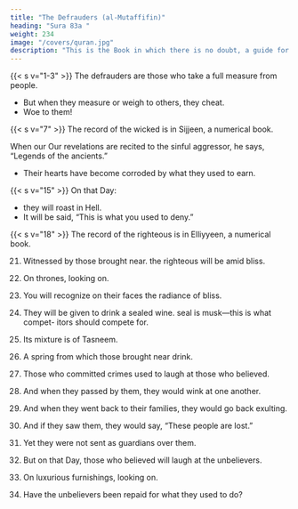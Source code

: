 ```yaml
---
title: "The Defrauders (al-Mutaffifin)"
heading: "Sura 83a "
weight: 234
image: "/covers/quran.jpg"
description: "This is the Book in which there is no doubt, a guide for the righteous."
---
```




{{< s v="1-3" >}}
The defrauders are those who take a full measure from people. 
- But when they measure or weigh to others, they cheat.
- Woe to them!

{{< s v="7" >}} The record of the wicked is in Sijjeen, a numerical book.

When our Our revelations are recited to the sinful aggressor, he says, “Legends of the ancients.”
- Their hearts have become corroded by what they used to earn.

{{< s v="15" >}} On that Day:
- they will roast in Hell.
- It will be said, “This is what you used to deny.”

{{< s v="18" >}} The record of the righteous is in Elliyyeen, a numerical book.


21. Witnessed by those brought near. the righteous will be amid bliss.
23. On thrones, looking on.

24. You will recognize on their faces the radiance of bliss.
25. They will be given to drink a sealed wine.
seal is musk—this is what compet-
itors should compete for.

27. Its mixture is of Tasneem.

28. A spring from which those brought near drink.
29. Those who committed crimes used to
laugh at those who believed.
30. And when they passed by them, they would wink at one another.
31. And when they went back to their families, they would go back exulting.
32. And if they saw them, they would say, “These people are lost.”
33. Yet they were not sent as guardians over them.
34. But on that Day, those who believed will laugh at the unbelievers.
35. On luxurious furnishings, looking on. 
36. Have the unbelievers been repaid for what they used to do?
